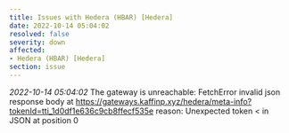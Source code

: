 ```yaml
---
title: Issues with Hedera (HBAR) [Hedera]
date: 2022-10-14 05:04:02
resolved: false
severity: down
affected:
- Hedera (HBAR) [Hedera]
section: issue
---
```


*2022-10-14 05:04:02* The gateway is unreachable: FetchError invalid json response body at https://gateways.kaffinp.xyz/hedera/meta-info?tokenId=tti_1d0df1e636c9cb8ffecf535e reason: Unexpected token < in JSON at position 0